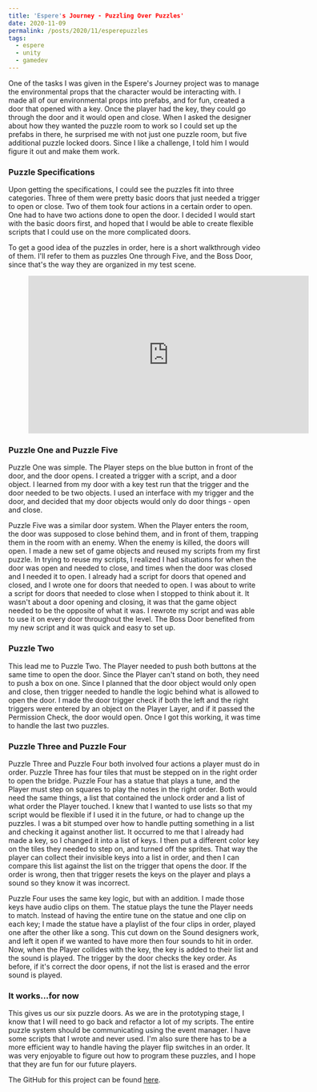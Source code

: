 ```yaml
---
title: 'Espere's Journey - Puzzling Over Puzzles'
date: 2020-11-09
permalink: /posts/2020/11/esperepuzzles
tags:
  - espere
  - unity
  - gamedev
---
```



One of the tasks I was given in the Espere's Journey project was to manage the environmental props that the character would be interacting with. I made all of our environmental props into prefabs, and for fun, created a door that opened with a key. Once the player had the key, they could go through the door and it would open and close. When I asked the designer about how they wanted the puzzle room to work so I could set up the prefabs in there, he surprised me with not just one puzzle room, but five additional puzzle locked doors. Since I like a challenge, I told him I would figure it out and make them work. 

### Puzzle Specifications

Upon getting the specifications, I could see the puzzles fit into three categories. Three of them were pretty basic doors that just needed a trigger to open or close. Two of them took four actions in a certain order to open. One had to have two actions done to open the door. I decided I would start with the basic doors first, and hoped that I would be able to create flexible scripts that I could use on the more complicated doors. 

To get a good idea of the puzzles in order, here is a short walkthrough video of them. I'll refer to them as puzzles One through Five, and the Boss Door, since that's the way they are organized in my test scene. 

<figure class="video_container">
<iframe width="560" height="315" src="https://www.youtube.com/embed/NawARkH-GFY" title="YouTube video player" frameborder="0" allow="accelerometer; autoplay; clipboard-write; encrypted-media; gyroscope; picture-in-picture" allowfullscreen></iframe>
</figure>


### Puzzle One and Puzzle Five

Puzzle One was simple. The Player steps on the blue button in front of the door, and the door opens. I created a trigger with a script, and a door object. I learned from my door with a key test run that the trigger and the door needed to be two objects. I used an interface with my trigger and the door, and decided that my door objects would only do door things - open and close. 

Puzzle Five was a similar door system. When the Player enters the room, the door was supposed to close behind them, and in front of them, trapping them in the room with an enemy. When the enemy is killed, the doors will open. I made a new set of game objects and reused my scripts from my first puzzle. In trying to reuse my scripts, I realized I had situations for when the door was open and needed to close, and times when the door was closed and I needed it to open. I already had a script for doors that opened and closed, and I wrote one for doors that needed to open. I was about to write a script for doors that needed to close when I stopped to think about it. It wasn't about a door opening and closing, it was that the game object needed to be the opposite of what it was. I rewrote my script and was able to use it on every door throughout the level. The Boss Door benefited from my new script and it was quick and easy to set up. 

### Puzzle Two

This lead me to Puzzle Two. The Player needed to push both buttons at the same time to open the door. Since the Player can't stand on both, they need to push a box on one. Since I planned that the door object would only open and close, then trigger needed to handle the logic behind what is allowed to open the door. I made the door trigger check if both the left and the right triggers were entered by an object on the Player Layer, and if it passed the Permission Check, the door would open. Once I got this working, it was time to handle the last two puzzles.

### Puzzle Three and Puzzle Four

Puzzle Three and Puzzle Four both involved four actions a player must do in order. Puzzle Three has four tiles that must be stepped on in the right order to open the bridge. Puzzle Four has a statue that plays a tune, and the Player must step on squares to play the notes in the right order. Both would need the same things, a list that contained the unlock order and a list of what order the Player touched. I knew that I wanted to use lists so that my script would be flexible if I used it in the future, or had to change up the puzzles. I was a bit stumped over how to handle putting something in a list and checking it against another list. It occurred to me that I already had made a key, so I changed it into a list of keys. I then put a different color key on the tiles they needed to step on, and turned off the sprites. That way the player can collect their invisible keys into a list in order, and then I can compare this list against the list on the trigger that opens the door. If the order is wrong, then that trigger resets the keys on the player and plays a sound so they know it was incorrect. 

Puzzle Four uses the same key logic, but with an addition. I made those keys have audio clips on them. The statue plays the tune the Player needs to match. Instead of having the entire tune on the statue and one clip on each key; I made the statue have a playlist of the four clips in order, played one after the other like a song. This cut down on the Sound designers work, and left it open if we wanted to have more then four sounds to hit in order. Now, when the Player collides with the key, the key is added to their list and the sound is played. The trigger by the door checks the key order. As before, if it's correct the door opens, if not the list is erased and the error sound is played. 

### It works...for now

This gives us our six puzzle doors. As we are in the prototyping stage, I know that I will need to go back and refactor a lot of my scripts. The entire puzzle system should be communicating using the event manager. I have some scripts that I wrote and never used. I'm also sure there has to be a more efficient way to handle having the player flip switches in an order. It was very enjoyable to figure out how to program these puzzles, and I hope that they are fun for our future players. 

The GitHub for this project can be found [here](https://github.com/jenniferafelton/EsperesJourney).



